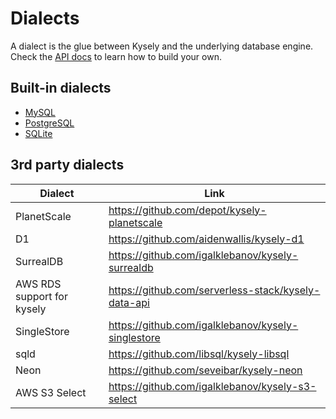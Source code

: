 # Dialects

A dialect is the glue between Kysely and the underlying database engine. Check the [API docs](https://kysely-org.github.io/kysely/interfaces/Dialect.html) to learn how to build your own.

## Built-in dialects

- [MySQL](https://kysely-org.github.io/kysely/classes/MysqlDialect.html)
- [PostgreSQL](https://kysely-org.github.io/kysely/classes/PostgresDialect.html)
- [SQLite](https://kysely-org.github.io/kysely/classes/SqliteDialect.html)

## 3rd party dialects

| Dialect                    | Link                                                |
| -------------------------- | --------------------------------------------------- |
| PlanetScale                | https://github.com/depot/kysely-planetscale         |
| D1                         | https://github.com/aidenwallis/kysely-d1            |
| SurrealDB                  | https://github.com/igalklebanov/kysely-surrealdb    |
| AWS RDS support for kysely | https://github.com/serverless-stack/kysely-data-api |
| SingleStore                | https://github.com/igalklebanov/kysely-singlestore  |
| sqld                       | https://github.com/libsql/kysely-libsql             |
| Neon                       | https://github.com/seveibar/kysely-neon             |
| AWS S3 Select              | https://github.com/igalklebanov/kysely-s3-select    |
